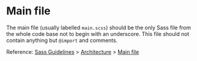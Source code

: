 # Main file

The main file (usually labelled `main.scss`) should be the only Sass file from the whole code base not to begin with an
underscore. This file should not contain anything but `@import` and comments.

Reference: [Sass Guidelines](http://sass-guidelin.es/) > [Architecture](http://sass-guidelin.es/#architecture) > [Main
file](http://sass-guidelin.es/#main-file)
